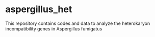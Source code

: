 # aspergillus_het
This repository contains codes and data to analyze the heterokaryon incompatibility genes in Aspergillus fumigatus
